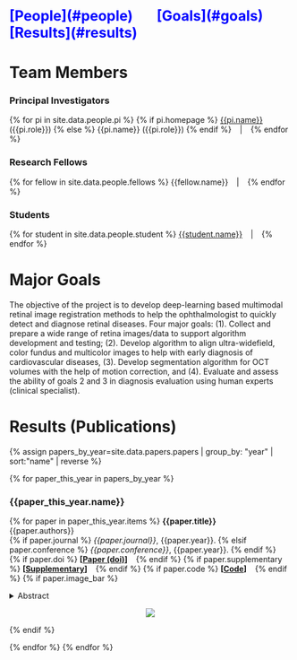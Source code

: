 <!-- ---
title: Multimodal Retina Image Alignment and Applications
--- -->

<!-- <table>
   <tr>
     <td><a href=".#people">People</a></td>
     <td><a href=".#goals">Goals</a></td>
     <td><a href=".#results">Results</a></td>
   </tr>
 </table>
 <hr> -->

<span style="color:blue;font-weight:700;font-size:25px">
  [People](#people) &ensp; &ensp; [Goals](#goals) &ensp; &ensp; [Results](#results)
</span>

# Team Members <a name="people"></a>
### Principal Investigators
{% for pi in site.data.people.pi %} {% if pi.homepage %} [{{pi.name}}]({{pi.homepage}}) ({{pi.role}}) {% else %} {{pi.name}} ({{pi.role}}) {% endif %} &ensp; | &ensp; {% endfor %}

### Research Fellows
<!-- {% assign fellows_list = site.data.people.fellows | map: "name" %}
{% assign fellows_str = fellows_list | join: "&ensp; | &ensp; " %}
{{fellows_str}} -->
{% for fellow in site.data.people.fellows %} {{fellow.name}} &ensp; | &ensp; {% endfor %}

### Students
{% for student in site.data.people.student %} [{{student.name}}]({{student.homepage}}) &ensp; | &ensp; {% endfor %}

# Major Goals <a name="goals"></a>
The objective of the project is to develop deep-learning based multimodal retinal image registration methods to help the ophthalmologist to quickly detect and diagnose retinal diseases.  Four major goals: (1). Collect and prepare a wide range of retina images/data to support algorithm development and testing; (2). Develop algorithm to align ultra-widefield, color fundus and multicolor images to help with early diagnosis of cardiovascular diseases, (3).  Develop segmentation algorithm for OCT volumes with the help of motion correction, and (4).  Evaluate and assess the ability of goals 2 and 3 in diagnosis evaluation using human experts (clinical specialist). <br>

# Results (Publications) <a name="results"></a>
{% assign papers_by_year=site.data.papers.papers | group_by: "year" | sort:"name" | reverse %}
<!-- {% assign papers=site.data.papers.papers | sort:"year", "last" | group_by: "year" %} -->
{% for paper_this_year in papers_by_year %}
### {{paper_this_year.name}}
{% for paper in paper_this_year.items %}
**{{paper.title}}** <br>
{{paper.authors}} <br>
{% if paper.journal %} *{{paper.journal}}*, {{paper.year}}. {% elsif paper.conference %} *{{paper.conference}}*, {{paper.year}}. {% endif %} <br>
{% if paper.doi %} **\[[Paper \(doi\)]({{paper.doi}})\]** &ensp; {% endif %}
{% if paper.supplementary %} **\[[Supplementary]({{paper.supplementary}})\]** &ensp; {% endif %}
{% if paper.code %} **\[[Code]({{paper.code}})\]** &ensp; {% endif %}
{% if paper.image_bar %}
<details>
	<summary>Abstract</summary>
  {{paper.abstract}}
</details>
<p align="center">
  <img src="{{site.baseurl}}{{paper.image_bar}}" >
</p>    
{% endif %}

{% endfor %}
{% endfor %}
